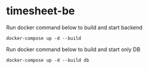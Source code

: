 # timesheet-be

Run docker command below to build and start backend
~~~
docker-compose up -d --build
~~~

Run docker command below to build and start only DB
~~~
docker-compose up -d --build db
~~~
